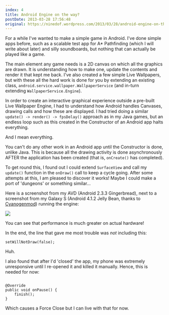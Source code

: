 ```yaml
---
index: 4
title: Android Engine on the way?
postDate: 2013-03-28 17:56:48
original: https://ninedof.wordpress.com/2013/03/28/android-engine-on-the-way/
---
```


For a while I've wanted to make a simple game in Android. I've done simple apps before, such as a scalable test app for A* Pathfinding (which I will write about later) and silly soundboards, but nothing that can actually be played like a game.

The main element any game needs is a 2D canvas on which all the graphics are drawn. It is understanding how to make one, update the contents and render it that kept me back. I've also created a few simple Live Wallpapers, but with these all the hard work is done for you by extending an existing class, <code>android.service.wallpaper.WallpaperService</code> (and in-turn extending <code>WallpaperService.Engine</code>).

In order to create an interactive graphical experience outside a pre-built Live Wallpaper Engine, I had to understand how Android handles Canvases, drawing calls and how these are displayed. I had tried doing a similar <code>update() -&gt; render() -&gt; fpsDelay()</code> approach as in my Java games, but an endless loop such as this created in the Constructor of an Android app halts everything.

And I mean everything.

You can't do any other work in an Android app until the Constructor is done, unlike Java. This is because all the drawing activity is done asynchronously AFTER the application has been created (that is, <code>onCreate()</code> has completed).

To get round this, I found out I could extend <code>SurfaceView</code> and call my <code>update()</code> function in the <code>onDraw()</code> call to keep a cycle going. After some attempts at this, I am pleased to discover it works! Maybe I could make a port of 'dungeons' or something similar...

Here is a screenshot from my AVD (Android 2.3.3 Gingerbread), next to a screenshot from my Galaxy S (Android 4.1.2 Jelly Bean, thanks to [Cyanogenmod](http://www.cyanogenmod.org/)) running the engine:

![](http://ninedof.files.wordpress.com/2013/03/enginetestfpsemu.png?w=545)

You can see that performance is much greater on actual hardware!

In the end, the line that gave me most trouble was <em>not</em> including this:

<code>setWillNotDraw(false);</code>

Huh.

I also found that after I'd 'closed' the app, my phone was extremely unresponsive until I re-opened it and killed it manually. Hence, this is needed for now:

<code>
@Override
public void onPause() {
    finish();
}
</code>

Which causes a Force Close but I can live with that for now. 
